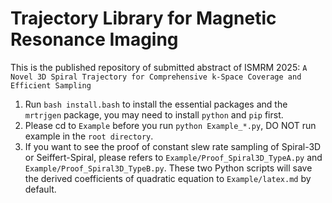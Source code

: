 # Trajectory Library for Magnetic Resonance Imaging

This is the published repository of submitted abstract of ISMRM 2025: `A Novel 3D Spiral Trajectory for Comprehensive k-Space Coverage and Efficient Sampling`

1. Run `bash install.bash` to install the essential packages and the `mrtrjgen` package, you may need to install `python` and `pip` first.
1. Please cd to `Example` before you run `python Example_*.py`, DO NOT run example in the `root directory`.
1. If you want to see the proof of constant slew rate sampling of Spiral-3D or Seiffert-Spiral, please refers to `Example/Proof_Spiral3D_TypeA.py` and `Example/Proof_Spiral3D_TypeB.py`. These two Python scripts will save the derived coefficients of quadratic equation to `Example/latex.md` by default.